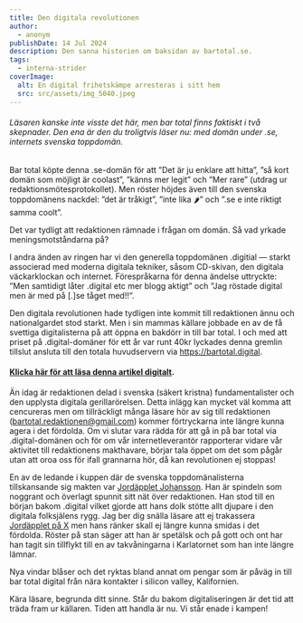 ```yaml
---
title: Den digitala revolutionen
author:
  - anonym
publishDate: 14 Jul 2024
description: Den sanna historien om baksidan av bartotal.se.
tags:
  - interna-strider
coverImage:
  alt: En digital frihetskämpe arresteras i sitt hem
  src: src/assets/img_5040.jpeg
---
```

###### Läsaren kanske inte visste det här, men bar total finns faktiskt i två skepnader. Den ena är den du troligtvis läser nu: med domän under .se, internets svenska toppdomän. 

Bar total köpte denna .se-domän för att ”Det är ju enklare att hitta”, ”så kort domän som möjligt är coolast”, ”känns mer legit” och ”Mer rare” (utdrag ur redaktionsmötesprotokollet). Men röster höjdes även till den svenska toppdomänens nackdel: ”det är tråkigt”, ”inte lika 🌶️” och ”.se e inte riktigt samma coolt”. 

Det var tydligt att redaktionen rämnade i frågan om domän. Så vad yrkade meningsmotståndarna på? 

I andra änden av ringen har vi den generella toppdomänen .digitial — starkt associerad med moderna digitala tekniker, såsom CD-skivan, den digitala väckarklockan och internet. Förespråkarna för denna ändelse uttryckte: ”Men samtidigt låter .digital etc mer blogg aktigt” och ”Jag röstade digital men är med på \[.\]se tåget med!!”.

Den digitala revolutionen hade tydligen inte kommit till redaktionen ännu och nationalgardet stod starkt. Men i sin mammas källare jobbade en av de få svettiga digitalisterna på att öppna en bakdörr in till bar total. I och med att priset på .digital-domäner för ett år var runt 40kr lyckades denna gremlin tillslut ansluta till den totala huvudservern via https://bartotal.digital. 

#### [Klicka här för att läsa denna artikel digitalt](https://bartotal.digital/posts/den-digitala-revolutionen#).


Än idag är redaktionen delad i svenska (säkert kristna) fundamentalister och den upplysta digitala gerillarörelsen. Detta inlägg kan mycket väl komma att cencureras men om tillräckligt många läsare hör av sig till redaktionen (bartotal.redaktionen@gmail.com) kommer förtryckarna inte längre kunna agera i det fördolda. Om vi slutar vara rädda för att gå in på bar total via .digital-domänen och för om vår internetleverantör rapporterar vidare vår aktivitet till redaktionens makthavare, börjar tala öppet om det som pågår utan att oroa oss för ifall grannarna hör, då kan revolutionen ej stoppas!

En av de ledande i kuppen där de svenska toppdomänalisterna tillskansande sig makten var [Jordäpplet Johansson](https://bartotal.digital/redaktionen/jordäpplet%20johansson/). Han är spindeln som noggrant och överlagt spunnit sitt nät över redaktionen. Han stod till en början bakom .digital vilket gjorde att hans dolk stötte allt djupare i den digitala folksjälens rygg. Jag ber dig snälla läsare att ej trakassera [Jordäpplet på X](https://x.com/niceludde?s=21) men hans ränker skall ej längre kunna smidas i det fördolda. Röster på stan säger att han är spetälsk och på gott och ont har han tagit sin tillflykt till en av takvåningarna i Karlatornet som han inte längre lämnar.

Nya vindar blåser och det ryktas bland annat om pengar som är påväg in till bar total digital från nära kontakter i silicon valley, Kalifornien. 

Kära läsare, begrunda ditt sinne. Står du bakom digitaliseringen är det tid att träda fram ur källaren. Tiden att handla är nu. Vi står enade i kampen!
